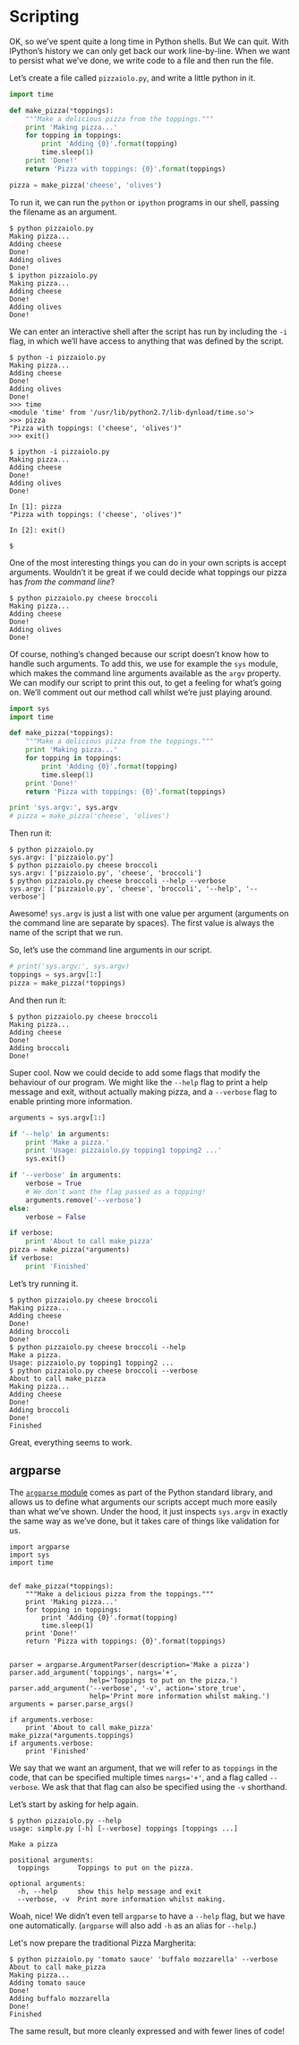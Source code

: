 # Scripting

OK, so we’ve spent quite a long time in Python shells. But We can quit.
With IPython’s history we can only get back our work line-by-line. When we want to
persist what we’ve done, we write code to a file and then run the file.

Let’s create a file called `pizzaiolo.py`, and write a little python in it.

```python
import time

def make_pizza(*toppings):
    """Make a delicious pizza from the toppings."""
    print 'Making pizza...'
    for topping in toppings:
        print 'Adding {0}'.format(topping)
        time.sleep(1)
    print 'Done!'
    return 'Pizza with toppings: {0}'.format(toppings)

pizza = make_pizza('cheese', 'olives')
```

To run it, we can run the `python` or `ipython` programs in our shell, passing
the filename as an argument.

```shell
$ python pizzaiolo.py
Making pizza...
Adding cheese
Done!
Adding olives
Done!
$ ipython pizzaiolo.py
Making pizza...
Adding cheese
Done!
Adding olives
Done!
```

We can enter an interactive shell after the script has run by including the
`-i` flag, in which we’ll have access to anything that was defined by the
script.

```shell
$ python -i pizzaiolo.py
Making pizza...
Adding cheese
Done!
Adding olives
Done!
>>> time
<module 'time' from '/usr/lib/python2.7/lib-dynload/time.so'>
>>> pizza
"Pizza with toppings: ('cheese', 'olives')"
>>> exit()

$ ipython -i pizzaiolo.py
Making pizza...
Adding cheese
Done!
Adding olives
Done!

In [1]: pizza
"Pizza with toppings: ('cheese', 'olives')"

In [2]: exit()

$
```

One of the most interesting things you can do in your own scripts is accept
arguments. Wouldn’t it be great if we could decide what toppings our pizza has
_from the command line_?

```shell
$ python pizzaiolo.py cheese broccoli
Making pizza...
Adding cheese
Done!
Adding olives
Done!
```

Of course, nothing’s changed because our script doesn’t know how to handle such
arguments. To add this, we use for example the `sys` module, which makes the command line
arguments available as the `argv` property. We can modify our script to print
this out, to get a feeling for what’s going on. We’ll comment out our method
call whilst we’re just playing around.

```python
import sys
import time

def make_pizza(*toppings):
    """Make a delicious pizza from the toppings."""
    print 'Making pizza...'
    for topping in toppings:
        print 'Adding {0}'.format(topping)
        time.sleep(1)
    print 'Done!'
    return 'Pizza with toppings: {0}'.format(toppings)

print 'sys.argv:', sys.argv
# pizza = make_pizza('cheese', 'olives')
```

Then run it:

```shell
$ python pizzaiolo.py
sys.argv: ['pizzaiolo.py']
$ python pizzaiolo.py cheese broccoli
sys.argv: ['pizzaiolo.py', 'cheese', 'broccoli']
$ python pizzaiolo.py cheese broccoli --help --verbose
sys.argv: ['pizzaiolo.py', 'cheese', 'broccoli', '--help', '--verbose']
```

Awesome! `sys.argv` is just a list with one value per argument (arguments on
the command line are separate by spaces). The first value is always the name of
the script that we run.

So, let’s use the command line arguments in our script.

```python
# print('sys.argv:', sys.argv)
toppings = sys.argv[1:]
pizza = make_pizza(*toppings)
```

And then run it:

```shell
$ python pizzaiolo.py cheese broccoli
Making pizza...
Adding cheese
Done!
Adding broccoli
Done!
```

Super cool. Now we could decide to add some flags that modify the behaviour of
our program. We might like the `--help` flag to print a help message and exit,
without actually making pizza, and a `--verbose` flag to enable printing more
information.

```python
arguments = sys.argv[1:]

if '--help' in arguments:
    print 'Make a pizza.'
    print 'Usage: pizzaiolo.py topping1 topping2 ...'
    sys.exit()

if '--verbose' in arguments:
    verbose = True
    # We don't want the flag passed as a topping!
    arguments.remove('--verbose')
else:
    verbose = False

if verbose:
    print 'About to call make_pizza'
pizza = make_pizza(*arguments)
if verbose:
    print 'Finished'
```

Let’s try running it.

```shell
$ python pizzaiolo.py cheese broccoli
Making pizza...
Adding cheese
Done!
Adding broccoli
Done!
$ python pizzaiolo.py cheese broccoli --help
Make a pizza.
Usage: pizzaiolo.py topping1 topping2 ...
$ python pizzaiolo.py cheese broccoli --verbose
About to call make_pizza
Making pizza...
Adding cheese
Done!
Adding broccoli
Done!
Finished
```

Great, everything seems to work.

## argparse

The [`argparse` module][argparse] comes as part of the Python standard library,
and allows us to define what arguments our scripts accept much more easily
than what we’ve shown. Under the hood, it just inspects `sys.argv` in exactly
the same way as we’ve done, but it takes care of things like validation for us.

```
import argparse
import sys
import time


def make_pizza(*toppings):
    """Make a delicious pizza from the toppings."""
    print 'Making pizza...'
    for topping in toppings:
        print 'Adding {0}'.format(topping)
        time.sleep(1)
    print 'Done!'
    return 'Pizza with toppings: {0}'.format(toppings)


parser = argparse.ArgumentParser(description='Make a pizza')
parser.add_argument('toppings', nargs='+',
                    help='Toppings to put on the pizza.')
parser.add_argument('--verbose', '-v', action='store_true',
                    help='Print more information whilst making.')
arguments = parser.parse_args()

if arguments.verbose:
    print 'About to call make_pizza'
make_pizza(*arguments.toppings)
if arguments.verbose:
    print 'Finished'
```

We say that we want an argument, that we will refer to as `toppings` in the
code, that can be specified multiple times `nargs='+'`, and a flag called
`--verbose`. We ask that that flag can also be specified using the `-v`
shorthand.

Let’s start by asking for help again.

```shell
$ python pizzaiolo.py --help
usage: simple.py [-h] [--verbose] toppings [toppings ...]

Make a pizza

positional arguments:
  toppings       Toppings to put on the pizza.

optional arguments:
  -h, --help     show this help message and exit
  --verbose, -v  Print more information whilst making.
```

Woah, nice! We didn’t even tell `argparse` to have a `--help` flag, but we have
one automatically. (`argparse` will also add `-h` as an alias for `--help`.)

Let's now prepare the traditional Pizza Margherita:

```shell
$ python pizzaiolo.py 'tomato sauce' 'buffalo mozzarella' --verbose
About to call make_pizza
Making pizza...
Adding tomato sauce
Done!
Adding buffalo mozzarella
Done!
Finished
```

The same result, but more cleanly expressed and with fewer lines of code!

[argparse]: https://docs.python.org/2/library/argparse.html
